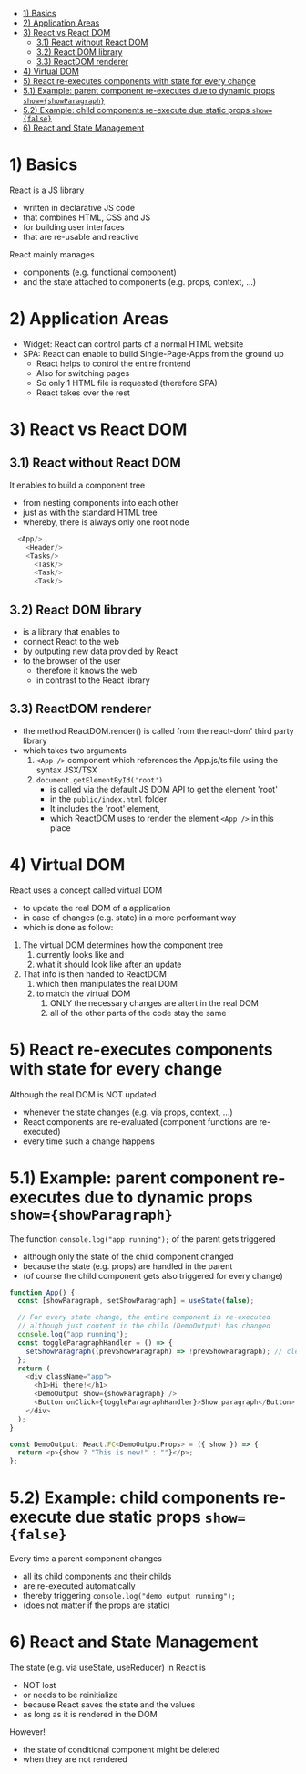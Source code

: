 - [1) Basics](#1-basics)
- [2) Application Areas](#2-application-areas)
- [3) React vs React DOM](#3-react-vs-react-dom)
  - [3.1) React without React DOM](#31-react-without-react-dom)
  - [3.2) React DOM library](#32-react-dom-library)
  - [3.3) ReactDOM renderer](#33-reactdom-renderer)
- [4) Virtual DOM](#4-virtual-dom)
- [5) React re-executes components with state for every change](#5-react-re-executes-components-with-state-for-every-change)
- [5.1) Example: parent component re-executes due to dynamic props `show={showParagraph}`](#51-example-parent-component-re-executes-due-to-dynamic-props-showshowparagraph)
- [5.2) Example: child components re-execute due static props `show={false}`](#52-example-child-components-re-execute-due-static-props-showfalse)
- [6) React and State Management](#6-react-and-state-management)

# 1) Basics

React is a JS library

- written in declarative JS code
- that combines HTML, CSS and JS
- for building user interfaces
- that are re-usable and reactive

React mainly manages

- components (e.g. functional component)
- and the state attached to components (e.g. props, context, ...)

# 2) Application Areas

- Widget: React can control parts of a normal HTML website
- SPA: React can enable to build Single-Page-Apps from the ground up
  - React helps to control the entire frontend
  - Also for switching pages
  - So only 1 HTML file is requested (therefore SPA)
  - React takes over the rest

# 3) React vs React DOM

## 3.1) React without React DOM

It enables to build a component tree

- from nesting components into each other
- just as with the standard HTML tree
- whereby, there is always only one root node

```javascript
  <App/>
    <Header/>
    <Tasks/>
      <Task/>
      <Task/>
      <Task/>
```

## 3.2) React DOM library

- is a library that enables to
- connect React to the web
- by outputing new data provided by React
- to the browser of the user
  - therefore it knows the web
  - in contrast to the React library

## 3.3) ReactDOM renderer

- the method ReactDOM.render() is called from the react-dom' third party library
- which takes two arguments
  1. `<App />` component which references the App.js/ts file using the syntax JSX/TSX
  2. `document.getElementById('root')`
     - is called via the default JS DOM API to get the element 'root'
     - in the `public/index.html` folder
     - It includes the 'root' element,
     - which ReactDOM uses to render the element `<App />` in this place

# 4) Virtual DOM

React uses a concept called virtual DOM

- to update the real DOM of a application
- in case of changes (e.g. state) in a more performant way
- which is done as follow:

1. The virtual DOM determines how the component tree
   1. currently looks like and
   2. what it should look like after an update
2. That info is then handed to ReactDOM
   1. which then manipulates the real DOM
   2. to match the virtual DOM
      1. ONLY the necessary changes are altert in the real DOM
      2. all of the other parts of the code stay the same

# 5) React re-executes components with state for every change

Although the real DOM is NOT updated

- whenever the state changes (e.g. via props, context, ...)
- React components are re-evaluated (component functions are re-executed)
- every time such a change happens

# 5.1) Example: parent component re-executes due to dynamic props `show={showParagraph}`

The function `console.log("app running");` of the parent gets triggered

- although only the state of the child component changed
- because the state (e.g. props) are handled in the parent
- (of course the child component gets also triggered for every change)

```javascript
function App() {
  const [showParagraph, setShowParagraph] = useState(false);

  // For every state change, the entire component is re-executed
  // although just content in the child (DemoOutput) has changed
  console.log("app running");
  const toggleParagraphHandler = () => {
    setShowParagraph((prevShowParagraph) => !prevShowParagraph); // cleaner way to use prevState
  };
  return (
    <div className="app">
      <h1>Hi there!</h1>
      <DemoOutput show={showParagraph} />
      <Button onClick={toggleParagraphHandler}>Show paragraph</Button>
    </div>
  );
}
```

```javascript
const DemoOutput: React.FC<DemoOutputProps> = ({ show }) => {
  return <p>{show ? "This is new!" : ""}</p>;
};
```

# 5.2) Example: child components re-execute due static props `show={false}`

Every time a parent component changes

- all its child components and their childs
- are re-executed automatically
- thereby triggering `console.log("demo output running");`
- (does not matter if the props are static)

# 6) React and State Management

The state (e.g. via useState, useReducer) in React is

- NOT lost
- or needs to be reinitialize
- because React saves the state and the values
- as long as it is rendered in the DOM

However!

- the state of conditional component might be deleted
- when they are not rendered
